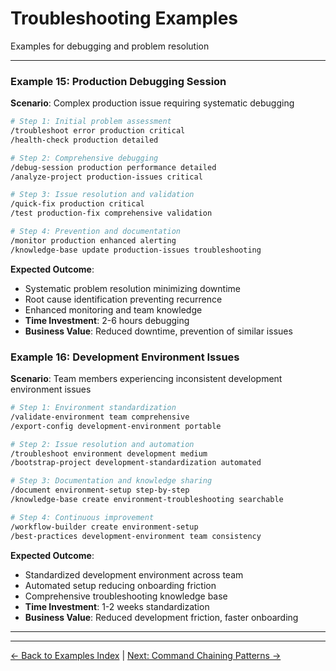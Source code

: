 # Troubleshooting Examples

Examples for debugging and problem resolution

---

### Example 15: Production Debugging Session

**Scenario**: Complex production issue requiring systematic debugging

```bash
# Step 1: Initial problem assessment
/troubleshoot error production critical
/health-check production detailed

# Step 2: Comprehensive debugging
/debug-session production performance detailed
/analyze-project production-issues critical

# Step 3: Issue resolution and validation
/quick-fix production critical
/test production-fix comprehensive validation

# Step 4: Prevention and documentation
/monitor production enhanced alerting
/knowledge-base update production-issues troubleshooting
```

**Expected Outcome**:

- Systematic problem resolution minimizing downtime
- Root cause identification preventing recurrence
- Enhanced monitoring and team knowledge
- **Time Investment**: 2-6 hours debugging
- **Business Value**: Reduced downtime, prevention of similar issues

### Example 16: Development Environment Issues

**Scenario**: Team members experiencing inconsistent development environment issues

```bash
# Step 1: Environment standardization
/validate-environment team comprehensive
/export-config development-environment portable

# Step 2: Issue resolution and automation
/troubleshoot environment development medium
/bootstrap-project development-standardization automated

# Step 3: Documentation and knowledge sharing
/document environment-setup step-by-step
/knowledge-base create environment-troubleshooting searchable

# Step 4: Continuous improvement
/workflow-builder create environment-setup
/best-practices development-environment team consistency
```

**Expected Outcome**:

- Standardized development environment across team
- Automated setup reducing onboarding friction
- Comprehensive troubleshooting knowledge base
- **Time Investment**: 1-2 weeks standardization
- **Business Value**: Reduced development friction, faster onboarding

---

---

[← Back to Examples Index](README.md) | [Next: Command Chaining Patterns →](09-command-chaining.md)
